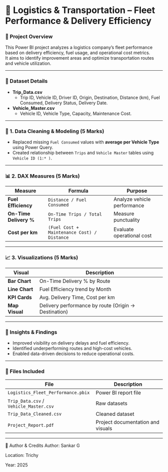 # 🚚 Logistics & Transportation – Fleet Performance & Delivery Efficiency

### 📘 Project Overview
This Power BI project analyzes a logistics company’s fleet performance based on delivery efficiency, fuel usage, and operational cost metrics.  
It aims to identify improvement areas and optimize transportation routes and vehicle utilization.

---

### 🧩 Dataset Details
- **Trip_Data.csv**
  - Trip ID, Vehicle ID, Driver ID, Origin, Destination, Distance (km), Fuel Consumed, Delivery Status, Delivery Date.
- **Vehicle_Master.csv**
  - Vehicle ID, Vehicle Type, Capacity, Maintenance Cost.

---

### 🧹 1. Data Cleaning & Modeling (5 Marks)
- Replaced missing `Fuel Consumed` values with **average per Vehicle Type** using Power Query.
- Created relationship between `Trips` and `Vehicle Master` tables using `Vehicle ID (1:* )`.

---

### 📊 2. DAX Measures (5 Marks)
| Measure | Formula | Purpose |
|----------|----------|----------|
| **Fuel Efficiency** | `Distance / Fuel Consumed` | Analyze vehicle performance |
| **On-Time Delivery %** | `On-Time Trips / Total Trips` | Measure punctuality |
| **Cost per km** | `(Fuel Cost + Maintenance Cost) / Distance` | Evaluate operational cost |

---

### 📈 3. Visualizations (5 Marks)
| Visual | Description |
|---------|--------------|
| **Bar Chart** | On-Time Delivery % by Route |
| **Line Chart** | Fuel Efficiency trend by Month |
| **KPI Cards** | Avg. Delivery Time, Cost per km |
| **Map Visual** | Delivery performance by route (Origin → Destination) |

---

### 🧠 Insights & Findings
- Improved visibility on delivery delays and fuel efficiency.
- Identified underperforming routes and high-cost vehicles.
- Enabled data-driven decisions to reduce operational costs.

---

### 🧾 Files Included
| File | Description |
|------|--------------|
| `Logistics_Fleet_Performance.pbix` | Power BI report file |
| `Trip_Data.csv` / `Vehicle_Master.csv` | Raw datasets |
| `Trip_Data_Cleaned.csv` | Cleaned dataset |
| `Project_Report.pdf` | Project documentation and visuals |

---

📅 Author & Credits
Author: Sankar G

Location: Trichy

Year: 2025
